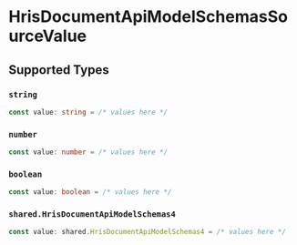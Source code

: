 # HrisDocumentApiModelSchemasSourceValue


## Supported Types

### `string`

```typescript
const value: string = /* values here */
```

### `number`

```typescript
const value: number = /* values here */
```

### `boolean`

```typescript
const value: boolean = /* values here */
```

### `shared.HrisDocumentApiModelSchemas4`

```typescript
const value: shared.HrisDocumentApiModelSchemas4 = /* values here */
```

